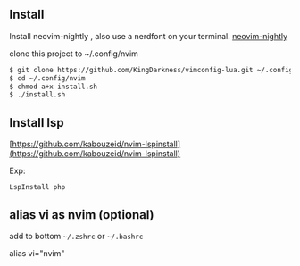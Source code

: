 ## Install

Install neovim-nightly , also use a nerdfont on your terminal.
[neovim-nightly](https://github.com/neovim/neovim/releases)

clone this project to ~/.config/nvim
```bash
$ git clone https://github.com/KingDarkness/vimconfig-lua.git ~/.config/nvim
$ cd ~/.config/nvim
$ chmod a+x install.sh
$ ./install.sh
```

## Install lsp
[https://github.com/kabouzeid/nvim-lspinstall](https://github.com/kabouzeid/nvim-lspinstall)

Exp:
```vim
LspInstall php
````

## alias vi as nvim (optional)

add to bottom `~/.zshrc` or `~/.bashrc`

alias vi="nvim"
